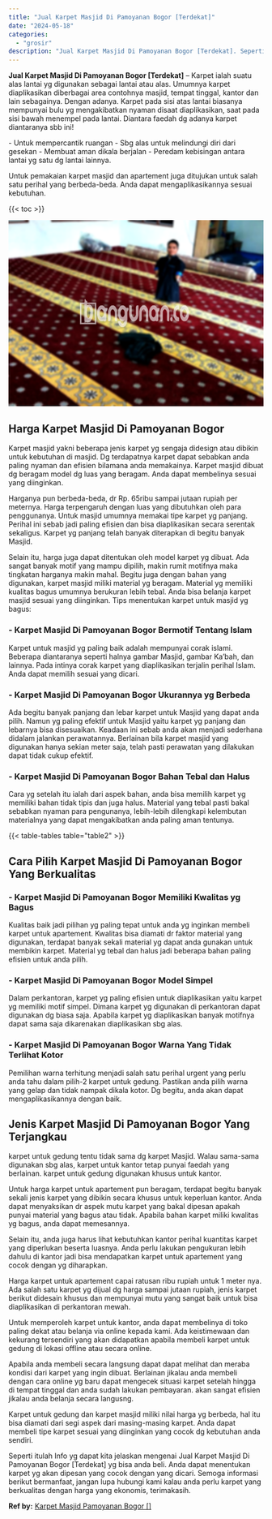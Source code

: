 ```yaml
---
title: "Jual Karpet Masjid Di Pamoyanan Bogor [Terdekat]"
date: "2024-05-18"
categories: 
  - "grosir"
description: "Jual Karpet Masjid Di Pamoyanan Bogor [Terdekat]. Seperti itulah Info yg dapat kita jelaskan mengenai Jual Karpet Masjid Di Pamoyanan Bogor [Terdekat] yg b..."
---
```


**Jual Karpet Masjid Di Pamoyanan Bogor \[Terdekat\]** – Karpet ialah suatu alas lantai yg digunakan sebagai lantai atau alas. Umumnya karpet diaplikasikan diberbagai area contohnya masjid, tempat tinggal, kantor dan lain sebagainya. Dengan adanya. Karpet pada sisi atas lantai biasanya mempunyai bulu yg mengakibatkan nyaman disaat diaplikasikan, saat pada sisi bawah menempel pada lantai. Diantara faedah dg adanya karpet diantaranya sbb ini!

\- Untuk mempercantik ruangan - Sbg alas untuk melindungi diri dari gesekan - Membuat aman dikala berjalan - Peredam kebisingan antara lantai yg satu dg lantai lainnya.

Untuk pemakaian karpet masjid dan apartement juga ditujukan untuk salah satu perihal yang berbeda-beda. Anda dapat mengaplikasikannya sesuai kebutuhan.

{{< toc >}}

![Jual Karpet Masjid Di Pamoyanan Bogor [Terdekat]](/images/grosir-karpet-murah-34.png)

## Harga Karpet Masjid Di Pamoyanan Bogor

Karpet masjid yakni beberapa jenis karpet yg sengaja didesign atau dibikin untuk kebutuhan di masjid. Dg terdapatnya karpet dapat sebabkan anda paling nyaman dan efisien bilamana anda memakainya. Karpet masjid dibuat dg beragam model dg luas yang beragam. Anda dapat membelinya sesuai yang diinginkan.

Harganya pun berbeda-beda, dr Rp. 65ribu sampai jutaan rupiah per meternya. Harga terpengaruh dengan luas yang dibutuhkan oleh para penggunanya. Untuk masjid umumnya memakai tipe karpet yg panjang. Perihal ini sebab jadi paling efisien dan bisa diaplikasikan secara serentak sekaligus. Karpet yg panjang telah banyak diterapkan di begitu banyak Masjid.

Selain itu, harga juga dapat ditentukan oleh model karpet yg dibuat. Ada sangat banyak motif yang mampu dipilih, makin rumit motifnya maka tingkatan harganya makin mahal. Begitu juga dengan bahan yang digunakan, karpet masjid miliki material yg beragam. Material yg memiliki kualitas bagus umumnya berukuran lebih tebal. Anda bisa belanja karpet masjid sesuai yang diinginkan. Tips menentukan karpet untuk masjid yg bagus:

### \- Karpet Masjid Di Pamoyanan Bogor Bermotif Tentang Islam

Karpet untuk masjid yg paling baik adalah mempunyai corak islami. Beberapa diantaranya seperti halnya gambar Masjid, gambar Ka’bah, dan lainnya. Pada intinya corak karpet yang diaplikasikan terjalin perihal Islam. Anda dapat memilih sesuai yang dicari.

### \- Karpet Masjid Di Pamoyanan Bogor Ukurannya yg Berbeda

Ada begitu banyak panjang dan lebar karpet untuk Masjid yang dapat anda pilih. Namun yg paling efektif untuk Masjid yaitu karpet yg panjang dan lebarnya bisa disesuaikan. Keadaan ini sebab anda akan menjadi sederhana didalam jalankan perawatannya. Berlainan bila karpet masjid yang digunakan hanya sekian meter saja, telah pasti perawatan yang dilakukan dapat tidak cukup efektif.

### \- Karpet Masjid Di Pamoyanan Bogor Bahan Tebal dan Halus

Cara yg setelah itu ialah dari aspek bahan, anda bisa memilih karpet yg memiliki bahan tidak tipis dan juga halus. Material yang tebal pasti bakal sebabkan nyaman para pengunanya, lebih-lebih dilengkapi kelembutan materialnya yang dapat mengakibatkan anda paling aman tentunya.

{{< table-tables table="table2" >}}

## Cara Pilih Karpet Masjid Di Pamoyanan Bogor Yang Berkualitas

### \- Karpet Masjid Di Pamoyanan Bogor Memiliki Kwalitas yg Bagus

Kualitas baik jadi pilihan yg paling tepat untuk anda yg inginkan membeli karpet untuk apartement. Kwalitas bisa diamati dr faktor material yang digunakan, terdapat banyak sekali material yg dapat anda gunakan untuk membikin karpet. Material yg tebal dan halus jadi beberapa bahan paling efisien untuk anda pilih.

### \- Karpet Masjid Di Pamoyanan Bogor Model Simpel

Dalam perkantoran, karpet yg paling efisien untuk diaplikasikan yaitu karpet yg memiliki motif simpel. Dimana karpet yg digunakan di perkantoran dapat digunakan dg biasa saja. Apabila karpet yg diaplikasikan banyak motifnya dapat sama saja dikarenakan diaplikasikan sbg alas.

### \- Karpet Masjid Di Pamoyanan Bogor Warna Yang Tidak Terlihat Kotor

Pemilihan warna terhitung menjadi salah satu perihal urgent yang perlu anda tahu dalam pilih-2 karpet untuk gedung. Pastikan anda pilih warna yang gelap dan tidak nampak dikala kotor. Dg begitu, anda akan dapat mengaplikasikannya dengan baik.

## Jenis Karpet Masjid Di Pamoyanan Bogor Yang Terjangkau

karpet untuk gedung tentu tidak sama dg karpet Masjid. Walau sama-sama digunakan sbg alas, karpet untuk kantor tetap punyai faedah yang berlainan. karpet untuk gedung digunakan khusus untuk kantor.

Untuk harga karpet untuk apartement pun beragam, terdapat begitu banyak sekali jenis karpet yang dibikin secara khusus untuk keperluan kantor. Anda dapat menyaksikan dr aspek mutu karpet yang bakal dipesan apakah punyai material yang bagus atau tidak. Apabila bahan karpet miliki kwalitas yg bagus, anda dapat memesannya.

Selain itu, anda juga harus lihat kebutuhkan kantor perihal kuantitas karpet yang diperlukan beserta luasnya. Anda perlu lakukan pengukuran lebih dahulu di kantor jadi bisa mendapatkan karpet untuk apartement yang cocok dengan yg diharapkan.

Harga karpet untuk apartement capai ratusan ribu rupiah untuk 1 meter nya. Ada salah satu karpet yg dijual dg harga sampai jutaan rupiah, jenis karpet berikut didesain khusus dan mempunyai mutu yang sangat baik untuk bisa diaplikasikan di perkantoran mewah.

Untuk memperoleh karpet untuk kantor, anda dapat membelinya di toko paling dekat atau belanja via online kepada kami. Ada keistimewaan dan kekurang tersendiri yang akan didapatkan apabila membeli karpet untuk gedung di lokasi offline atau secara online.

Apabila anda membeli secara langsung dapat dapat melihat dan meraba kondisi dari karpet yang ingin dibuat. Berlainan jikalau anda membeli dengan cara online yg baru dapat mengecek situasi karpet setelah hingga di tempat tinggal dan anda sudah lakukan pembayaran. akan sangat efisien jikalau anda belanja secara langusng.

Karpet untuk gedung dan karpet masjid miliki nilai harga yg berbeda, hal itu bisa diamati dari segi aspek dari masing-masing karpet. Anda dapat membeli tipe karpet sesuai yang diinginkan yang cocok dg kebutuhan anda sendiri.

Seperti itulah Info yg dapat kita jelaskan mengenai Jual Karpet Masjid Di Pamoyanan Bogor \[Terdekat\] yg bisa anda beli. Anda dapat menentukan karpet yg akan dipesan yang cocok dengan yang dicari. Semoga informasi berikut bermanfaat, jangan lupa hubungi kami kalau anda perlu karpet yang berkualitas dengan harga yang ekonomis, terimakasih.

**Ref by:**  [Karpet Masjid Pamoyanan Bogor []](https://id.wikipedia.org/wiki/Karpet)
